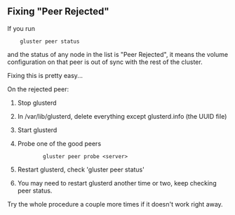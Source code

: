 ## Fixing "Peer Rejected" 

If you run 

        gluster peer status


and the status of any node in the list is "Peer Rejected", it means the volume configuration
on that peer is out of sync with the rest of the cluster.

Fixing this is pretty easy...

On the rejected peer:

1.  Stop glusterd
2.  In /var/lib/glusterd, delete everything except glusterd.info (the
    UUID file)
3.  Start glusterd
4.  Probe one of the good peers

                gluster peer probe <server>

5.  Restart glusterd, check 'gluster peer status'
6.  You may need to restart glusterd another time or two, keep checking
    peer status.

Try the whole procedure a couple more times if it doesn't work right
away.
